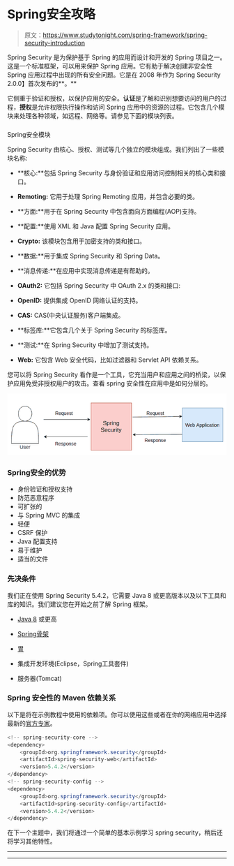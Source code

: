 # Spring安全攻略

> 原文：<https://www.studytonight.com/spring-framework/spring-security-introduction>

Spring Security 是为保护基于 Spring 的应用而设计和开发的 Spring 项目之一。这是一个标准框架，可以用来保护 Spring 应用。它有助于解决创建非安全性 Spring 应用过程中出现的所有安全问题。它是在 2008 年作为 Spring Security 2.0.0】首次发布的**。**

它侧重于验证和授权，以保护应用的安全。**认证**是了解和识别想要访问的用户的过程，**授权**是允许权限执行操作和访问 Spring 应用中的资源的过程。它包含几个模块来处理各种领域，如远程、网络等。请参见下面的模块列表。

### 
Spring安全模块

Spring Security 由核心、授权、测试等几个独立的模块组成。我们列出了一些模块名称:

*   **核心:**包括 Spring Security 与身份验证和应用访问控制相关的核心类和接口。

*   **Remoting:** 它用于处理 Spring Remoting 应用，并包含必要的类。

*   **方面:**用于在 Spring Security 中包含面向方面编程(AOP)支持。

*   **配置:**使用 XML 和 Java 配置 Spring Security 应用。

*   **Crypto:** 该模块包含用于加密支持的类和接口。

*   **数据:**用于集成 Spring Security 和 Spring Data。

*   **消息传递:**在应用中实现消息传递是有帮助的。

*   **OAuth2:** 它包括 Spring Security 中 OAuth 2.x 的类和接口:

*   **OpenID:** 提供集成 OpenID 网络认证的支持。

*   **CAS:** CAS(中央认证服务)客户端集成。

*   **标签库:**它包含几个关于 Spring Security 的标签库。

*   **测试:**在 Spring Security 中增加了测试支持。

*   **Web:** 它包含 Web 安全代码，比如过滤器和 Servlet API 依赖关系。

您可以将 Spring Security 看作是一个工具，它充当用户和应用之间的桥梁，以保护应用免受非授权用户的攻击。查看 spring 安全性在应用中是如何分层的。

![](img/7245011b19df470141382882c87ad9ee.png)

### Spring安全的优势

*   身份验证和授权支持
*   防范恶意程序
*   可扩张的
*   与 Spring MVC 的集成
*   轻便
*   CSRF 保护
*   Java 配置支持
*   易于维护
*   适当的文件

### 先决条件

我们正在使用 Spring Security 5.4.2，它需要 Java 8 或更高版本以及以下工具和库的知识。我们建议您在开始之前了解 Spring 框架。

*   [Java 8](https://www.studytonight.com/java-8/) 或更高

*   [Spring骨架](https://www.studytonight.com/spring-framework/spring-introduction)

*   [胃](https://www.studytonight.com/maven/)

*   集成开发环境(Eclipse，Spring工具套件)

*   服务器(Tomcat)

### Spring 安全性的 Maven 依赖关系

以下是将在示例教程中使用的依赖项。你可以使用这些或者在你的网络应用中选择最新的[官方专家](https://mvnrepository.com/artifact/org.springframework.security)。

```java
<!-- spring-security-core -->
<dependency>
	<groupId>org.springframework.security</groupId>
	<artifactId>spring-security-web</artifactId>
	<version>5.4.2</version>
</dependency>
<!-- spring-security-config -->
<dependency>
	<groupId>org.springframework.security</groupId>
	<artifactId>spring-security-config</artifactId>
	<version>5.4.2</version>
</dependency>
```

在下一个主题中，我们将通过一个简单的基本示例学习 spring security，稍后还将学习其他特性。

* * *

* * *